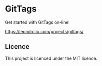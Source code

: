 # GitTags
Get started with GitTags on-line!

https://leondrolio.com/projects/gittags/

## Licence
This project is licenced under the MIT licence.
